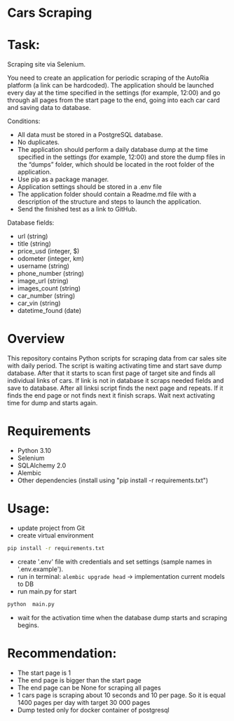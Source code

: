 # Cars Scraping
# Task:
Scraping site via Selenium.

You need to create an application for periodic scraping of the AutoRia platform (a link can be hardcoded).
The application should be launched every day at the time specified in the settings (for example, 12:00)
and go through all pages from the start page to the end, going into each car card and saving data to database.

Conditions:
- All data must be stored in a PostgreSQL database.
- No duplicates.
- The application should perform a daily database dump at the time specified in the settings (for example, 12:00) 
and store the dump files in the “dumps” folder, which should be located in the root folder of the application.
- Use pip as a package manager.
- Application settings should be stored in a .env file
- The application folder should contain a Readme.md file with a description of the structure and steps to launch the application.
- Send the finished test as a link to GitHub.

Database fields:
- url (string)
- title (string)
- price_usd (integer, $)
- odometer (integer, km)
- username (string)
- phone_number (string)
- image_url (string)
- images_count (string)
- car_number (string)
- car_vin (string)
- datetime_found (date)

# Overview
This repository contains Python scripts for scraping data from car sales site with daily period. 
The script is waiting activating time and start save dump database. 
After that it starts to scan first page of target site and finds all individual links of cars.
If link is not in database it scraps needed fields and save to database.
After all linksi script finds the next page and repeats. 
If it finds the end page or not finds next it finish scraps. 
Wait next activating time for dump and starts again.


# Requirements
- Python 3.10
- Selenium
- SQLAlchemy 2.0
- Alembic
- Other dependencies (install using "pip install -r requirements.txt")

# Usage:
- update project from Git
- create virtual environment 
```bash
pip install -r requirements.txt
```
- create '.env' file with credentials and set settings (sample names in '.env.example').
- run in terminal: `alembic upgrade head` -> implementation current models to DB
- run main.py for start 
```bash
python  main.py
```
- wait for the activation time when the database dump starts and scraping begins.

# Recommendation: 
- The start page is 1
- The end page is bigger than the start page
- The end page can be None for scraping all pages 
- 1 cars page is scraping about 10 seconds and 10 per page. So it is equal 1400 pages per day with target 30 000 pages
- Dump tested only for docker container of postgresql
